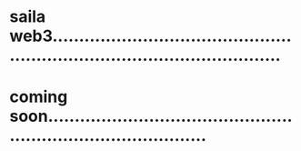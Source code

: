 # saila web3................................................................................................
# coming soon...................................................................................
